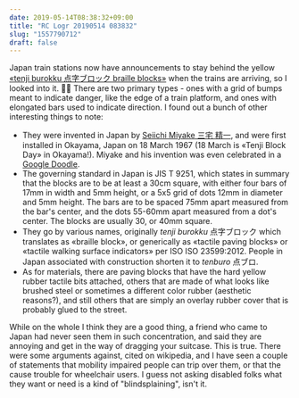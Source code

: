 ```yaml
---
date: 2019-05-14T08:38:32+09:00
title: "RC Logr 20190514 083832"
slug: "1557790712"
draft: false
---
```


Japan train stations now have announcements to stay behind the yellow [«tenji burokku 点字ブロック braille blocks»](https://okibf.jp/en/files/what_are_braille_blocks_en.pdf) when the trains are arriving, so I looked into it. 🕵🏻‍ There are two primary types - ones with a grid of bumps meant to indicate danger, like the edge of a train platform, and ones with elongated bars used to indicate direction. I found out a bunch of other interesting things to note: 

* They were invented in Japan by [Seiichi Miyake 三宅 精一](https://en.wikipedia.org/wiki/Seiichi_Miyake), and were first installed in Okayama, Japan on 18 March 1967 (18 March is «Tenji Block Day» in Okayama!). Miyake and his invention was even celebrated in a [Google Doodle](https://www.google.com/doodles/celebrating-seiichi-miyake). 
* The governing standard in Japan is JIS T 9251, which states in summary that the blocks are to be at least a 30cm square, with either four bars of 17mm in width and 5mm height, or a 5x5 grid of dots 12mm in diameter and 5mm height. The bars are to be spaced 75mm apart measured from the bar's center, and the dots 55-60mm apart measured from a dot's center. The blocks are usually 30, or 40mm square. 
* They go by various names, originally _tenji burokku_ 点字ブロック which translates as «braille block», or generically as «tactile paving blocks» or «tactile walking surface indicators» per ISO ISO 23599:2012. People in Japan associated with construction shorten it to _tenburo_ 点ブロ. 
* As for materials, there are paving blocks that have the hard yellow rubber tactile bits attached, others that are made of what looks like brushed steel or sometimes a different color rubber (aesthetic reasons?), and still others that are simply an overlay rubber cover that is probably glued to the street. 

While on the whole I think they are a good thing, a friend who came to Japan had never seen them in such concentration, and said they are annoying and get in the way of dragging your suitcase. This is true. There were some arguments against, cited on wikipedia, and I have seen a couple of statements that mobility impaired people can trip over them, or that the cause trouble for wheelchair users. I guess not asking disabled folks what they want or need is a kind of "blindsplaining", isn't it. 
